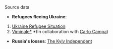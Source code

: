 Source data 

- <b>Refugees fleeing Ukraine</b>: 
1. [Ukraine Refugee Situation](http://data2.unhcr.org/en/situations/ukraine) 
2. [Viminale*](https://www.interno.gov.it/it/search?search_fulltext=ucraina) *(In collaboration with [Carlo Campa](https://twitter.com/CarloCampa))
  
- <b>Russia's losses</b>: [The Kyiv Independent](https://twitter.com/KyivIndependent)
